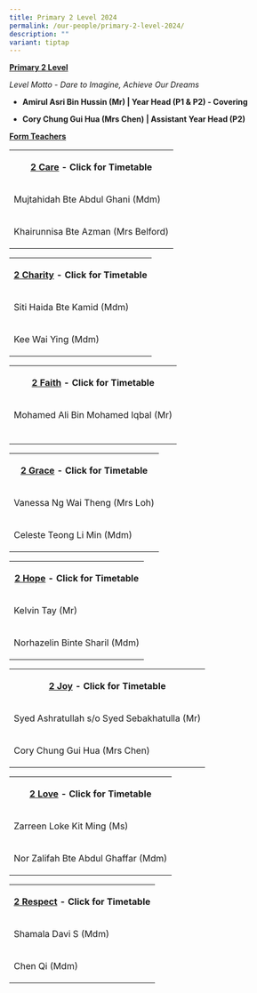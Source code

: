 ```yaml
---
title: Primary 2 Level 2024
permalink: /our-people/primary-2-level-2024/
description: ""
variant: tiptap
---
```

<p><strong><u>Primary 2 Level</u></strong>
</p>
<p><em>Level Motto - Dare to Imagine, Achieve Our Dreams</em>
</p>
<p></p>
<ul data-tight="true" class="tight">
<li>
<p><strong>Amirul Asri Bin Hussin (Mr) | Year Head (P1 &amp; P2) - Covering</strong>
</p>
</li>
<li>
<p><strong>Cory Chung Gui Hua (Mrs Chen) | Assistant Year Head (P2)</strong>
</p>
</li>
</ul>
<p></p>
<p><strong><u>Form Teachers</u></strong>
</p>
<table>
<tbody>
<tr>
<th rowspan="1" colspan="1">
<p><a href="/files/Timetable 2024/2_Care___2024.pdf" rel="noopener noreferrer nofollow" target="_blank">2 Care</a> -
Click for Timetable</p>
</th>
</tr>
<tr>
<td rowspan="1" colspan="1">
<p>Mujtahidah Bte Abdul Ghani (Mdm)</p>
</td>
</tr>
<tr>
<td rowspan="1" colspan="1">
<p>Khairunnisa Bte Azman (Mrs Belford)</p>
</td>
</tr>
</tbody>
</table>
<p></p>
<table>
<tbody>
<tr>
<th rowspan="1" colspan="1">
<p><a href="/files/Timetable 2024/2_Charity___2024.pdf" rel="noopener noreferrer nofollow" target="_blank">2 Charity</a> -
Click for Timetable</p>
</th>
</tr>
<tr>
<td rowspan="1" colspan="1">
<p>Siti Haida Bte Kamid (Mdm)</p>
</td>
</tr>
<tr>
<td rowspan="1" colspan="1">
<p>Kee Wai Ying (Mdm)</p>
</td>
</tr>
</tbody>
</table>
<p></p>
<table>
<tbody>
<tr>
<th rowspan="1" colspan="1">
<p><a href="/files/Timetable 2024/2_Faith___2024.pdf" rel="noopener noreferrer nofollow" target="_blank">2 Faith</a> -
Click for Timetable</p>
</th>
</tr>
<tr>
<td rowspan="1" colspan="1">
<p>Mohamed Ali Bin Mohamed Iqbal (Mr)</p>
</td>
</tr>
<tr>
<td rowspan="1" colspan="1">
<p></p>
</td>
</tr>
</tbody>
</table>
<p></p>
<table>
<tbody>
<tr>
<th rowspan="1" colspan="1">
<p><a href="/files/Timetable 2024/2_Grace___2024.pdf" rel="noopener noreferrer nofollow" target="_blank">2 Grace</a> -
Click for Timetable</p>
</th>
</tr>
<tr>
<td rowspan="1" colspan="1">
<p>Vanessa Ng Wai Theng (Mrs Loh)</p>
</td>
</tr>
<tr>
<td rowspan="1" colspan="1">
<p>Celeste Teong Li Min (Mdm)</p>
</td>
</tr>
</tbody>
</table>
<p></p>
<table>
<tbody>
<tr>
<th rowspan="1" colspan="1">
<p><a href="/files/Timetable 2024/2_Hope___2024.pdf" rel="noopener noreferrer nofollow" target="_blank">2 Hope</a> -
Click for Timetable</p>
</th>
</tr>
<tr>
<td rowspan="1" colspan="1">
<p>Kelvin Tay (Mr)</p>
</td>
</tr>
<tr>
<td rowspan="1" colspan="1">
<p>Norhazelin Binte Sharil (Mdm)</p>
</td>
</tr>
</tbody>
</table>
<p></p>
<table>
<tbody>
<tr>
<th rowspan="1" colspan="1">
<p><a href="/files/Timetable 2024/2_Joy___2024.pdf" rel="noopener noreferrer nofollow" target="_blank">2 Joy</a> -
Click for Timetable</p>
</th>
</tr>
<tr>
<td rowspan="1" colspan="1">
<p>Syed Ashratullah s/o Syed Sebakhatulla (Mr)</p>
</td>
</tr>
<tr>
<td rowspan="1" colspan="1">
<p>Cory Chung Gui Hua (Mrs Chen)</p>
</td>
</tr>
</tbody>
</table>
<p></p>
<table>
<tbody>
<tr>
<th rowspan="1" colspan="1">
<p><a href="/files/Timetable 2024/2_Love___2024.pdf" rel="noopener noreferrer nofollow" target="_blank">2 Love</a> -
Click for Timetable</p>
</th>
</tr>
<tr>
<td rowspan="1" colspan="1">
<p>Zarreen Loke Kit Ming (Ms)</p>
</td>
</tr>
<tr>
<td rowspan="1" colspan="1">
<p>Nor Zalifah Bte Abdul Ghaffar (Mdm)</p>
</td>
</tr>
</tbody>
</table>
<p></p>
<table>
<tbody>
<tr>
<th rowspan="1" colspan="1">
<p><a href="/files/Timetable 2024/2_Respect___2024.pdf" rel="noopener noreferrer nofollow" target="_blank">2 Respect</a> -
Click for Timetable</p>
</th>
</tr>
<tr>
<td rowspan="1" colspan="1">
<p>Shamala Davi S (Mdm)</p>
</td>
</tr>
<tr>
<td rowspan="1" colspan="1">
<p>Chen Qi (Mdm)</p>
</td>
</tr>
</tbody>
</table>
<p></p>
<p></p>